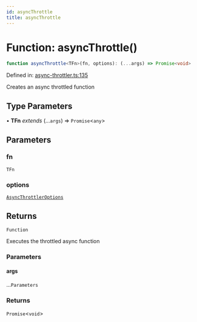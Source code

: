 ```yaml
---
id: asyncThrottle
title: asyncThrottle
---
```


<!-- DO NOT EDIT: this page is autogenerated from the type comments -->

# Function: asyncThrottle()

```ts
function asyncThrottle<TFn>(fn, options): (...args) => Promise<void>
```

Defined in: [async-throttler.ts:135](https://github.com/TanStack/bouncer/blob/main/packages/pacer/src/async-throttler.ts#L135)

Creates an async throttled function

## Type Parameters

• **TFn** *extends* (...`args`) => `Promise`\<`any`\>

## Parameters

### fn

`TFn`

### options

[`AsyncThrottlerOptions`](../interfaces/asyncthrottleroptions.md)

## Returns

`Function`

Executes the throttled async function

### Parameters

#### args

...`Parameters`

### Returns

`Promise`\<`void`\>
